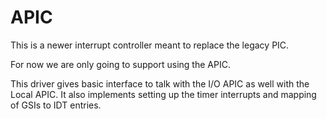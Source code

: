 # APIC
This is a newer interrupt controller meant to replace the legacy PIC.

For now we are only going to support using the APIC.

This driver gives basic interface to talk with the I/O APIC as well with the Local APIC. It also implements setting up 
the timer interrupts and mapping of GSIs to IDT entries.